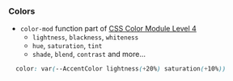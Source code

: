 ### Colors

* `color-mod` function part of [CSS Color Module Level 4](https://drafts.csswg.org/css-color/)
  * `lightness`, `blackness`, `whiteness`
  * `hue`, `saturation`, `tint`
  * `shade`, `blend`, `contrast` and more...

```css
  color: var(--AccentColor lightness(+20%) saturation(+10%))
```